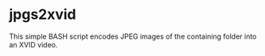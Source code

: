 jpgs2xvid
=========

This simple BASH script encodes JPEG images of the containing folder into an XVID video.
